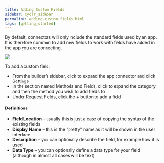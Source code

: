 ```yaml
---
title: Adding Custom Fields
sidebar: cyclr_sidebar
permalink: adding-custom-fields.html
tags: [getting_started]
---
```


By default, connectors will only include the standard fields used by an app. It is therefore common to add new fields to work with fields have added in the app you are connecting.

![](./images/connector-custom-field.gif)

To add a custom field:

*   From the builder’s sidebar, click to expand the app connector and click Settings
*   In the section named Methods and Fields, click to expand the category and then the method you wish to add fields to
*   Under Request Fields, click the + button to add a field

#### Definitions

*   **Field Location** – usually this is just a case of copying the syntax of the existing fields
*   **Display Name** – this is the “pretty” name as it will be shown in the user interface
*   **Description** – you can optionally describe the field, for example how it is used
*   **Data Type** – you can optionally define a data type for your field (although in almost all cases will be text)